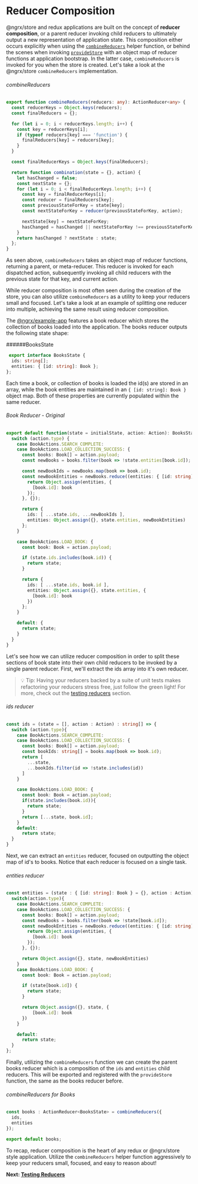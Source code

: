 # Reducer Composition
@ngrx/store and redux applications are built on the concept of **reducer composition**, or a parent reducer invoking child reducers
to ultimately output a new representation of application state. This composition either occurs explicitly when using the [`combineReducers`](../../api/combine_reducers.md) helper function, or 
behind the scenes when invoking [`provideStore`](../../api/provide_store.md) with an object map of reducer functions at application bootstrap. In the latter case, `combineReducers` is invoked for 
you when the store is created. Let's take a look at the @ngrx/store `combineReducers` implementation.

###### combineReducers
```ts
export function combineReducers(reducers: any): ActionReducer<any> {
  const reducerKeys = Object.keys(reducers);
  const finalReducers = {};

  for (let i = 0; i < reducerKeys.length; i++) {
    const key = reducerKeys[i];
    if (typeof reducers[key] === 'function') {
      finalReducers[key] = reducers[key];
    }
  }

  const finalReducerKeys = Object.keys(finalReducers);

  return function combination(state = {}, action) {
    let hasChanged = false;
    const nextState = {};
    for (let i = 0; i < finalReducerKeys.length; i++) {
      const key = finalReducerKeys[i];
      const reducer = finalReducers[key];
      const previousStateForKey = state[key];
      const nextStateForKey = reducer(previousStateForKey, action);

      nextState[key] = nextStateForKey;
      hasChanged = hasChanged || nextStateForKey !== previousStateForKey;
    }
    return hasChanged ? nextState : state;
  };
}
```

As seen above, `combineReducers` takes an object map of reducer functions, returning a parent, or meta-reducer.
This reducer is invoked for each dispatched action, subsequently invoking all child reducers with the previous state for that key, and current action.

While reducer composition is most often seen during the creation of the store, you can also utilize `combineReducers` as a utility
to keep your reducers small and focused. Let's take a look at an example of splitting one reducer into multiple, achieving the
same result using reducer composition.

The [@ngrx/example-app](https://github.com/ngrx/example-app) features a book reducer which stores the collection of books loaded into the application. The books reducer outputs
the following state shape:

######BooksState
```ts
 export interface BooksState {
  ids: string[];
  entities: { [id: string]: Book };
};
```

Each time a book, or collection of books is loaded the id(s) are stored in an array, while the book entities are maintained in an 
`{ [id: string]: Book }` object map. Both of these properties are currently populated within the same reducer. 


###### Book Reducer - Original
```ts
export default function(state = initialState, action: Action): BooksState {
  switch (action.type) {
    case BookActions.SEARCH_COMPLETE:
    case BookActions.LOAD_COLLECTION_SUCCESS: {
      const books: Book[] = action.payload;
      const newBooks = books.filter(book => !state.entities[book.id]);

      const newBookIds = newBooks.map(book => book.id);
      const newBookEntities = newBooks.reduce((entities: { [id: string]: Book }, book: Book) => {
        return Object.assign(entities, {
          [book.id]: book
        });
      }, {});

      return {
        ids: [ ...state.ids, ...newBookIds ],
        entities: Object.assign({}, state.entities, newBookEntities)
      };
    }

    case BookActions.LOAD_BOOK: {
      const book: Book = action.payload;

      if (state.ids.includes(book.id)) {
        return state;
      }

      return {
        ids: [ ...state.ids, book.id ],
        entities: Object.assign({}, state.entities, {
          [book.id]: book
        })
      };
    }

    default: {
      return state;
    }
  }
}
```
Let's see how we can utilize reducer composition in order to split these sections of book state into their own child reducers
to be invoked by a single parent reducer. 
First, we'll extract the ids array into it's own reducer.

> :bulb: Tip: Having your reducers backed by a suite of unit tests makes refactoring your reducers stress free, just follow the green light! 
For more, check out the [testing reducers](testing.md) section.

###### ids reducer
```ts
const ids = (state = [], action : Action) : string[] => {
  switch (action.type){
    case BookActions.SEARCH_COMPLETE:
    case BookActions.LOAD_COLLECTION_SUCCESS: {
      const books: Book[] = action.payload;
      const bookIds: string[] = books.map(book => book.id);
      return [
        ...state,
        ...bookIds.filter(id => !state.includes(id))
      ]
    }

    case BookActions.LOAD_BOOK: {
      const book: Book = action.payload;
      if(state.includes(book.id)){
        return state;
      }
      return [...state, book.id];
    }
    default:
      return state;
  }
}
```
Next, we can extract an `entities` reducer, focused on outputting the object map of id's to books. Notice that each
reducer is focused on a single task.

###### entities reducer
```ts
const entities = (state : { [id: string]: Book } = {}, action : Action) : { [id: string]: Book } => {
  switch(action.type){
    case BookActions.SEARCH_COMPLETE:
    case BookActions.LOAD_COLLECTION_SUCCESS: {
      const books: Book[] = action.payload;
      const newBooks = books.filter(book => !state[book.id]);
      const newBookEntities = newBooks.reduce((entities: { [id: string]: Book }, book: Book) => {
        return Object.assign(entities, {
          [book.id]: book
        });
      }, {});

      return Object.assign({}, state, newBookEntities)
    }
    case BookActions.LOAD_BOOK: {
      const book: Book = action.payload;

      if (state[book.id]) {
        return state;
      }

      return Object.assign({}, state, {
          [book.id]: book
      })     
    }

    default:
      return state;
  }
};
```

Finally, utilizing the `combineReducers` function we can create the parent books reducer which is a composition of the 
`ids` and `entities` child reducers. This will be exported and registered with the `provideStore` function, the same as the books reducer before.

###### combineReducers for Books
```ts
const books : ActionReducer<BooksState> = combineReducers({
  ids,
  entities
});

export default books;
```

To recap, reducer composition is the heart of any redux or @ngrx/store style application. Utilize the `combineReducers` helper function
aggressively to keep your reducers small, focused, and easy to reason about!

**Next: [Testing Reducers](testing.md)**